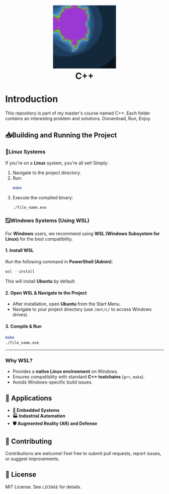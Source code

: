 <div align="center">  
<h1 align="center">  
<img src="Mandelbrot/art.gif" width="200">
<br>C++</h1>  
</div> 

# Introduction
This repository is part of my master's course named C++. Each folder contains an interesting problem and solutions. Donwnload, Run, Enjoy.

## 📥**Building and Running the Project**  

### 🐧**Linux Systems**  
If you're on a **Linux** system, you're all set! Simply:  
1. Navigate to the project directory.  
2. Run:  
   ```bash
   make
   ```  
3. Execute the compiled binary:  
   ```bash
   ./file_name.exe
   ```  

### 🪟**Windows Systems (Using WSL)**  
For **Windows** users, we recommend using **WSL (Windows Subsystem for Linux)** for the best compatibility.  

#### **1. Install WSL**  
Run the following command in **PowerShell (Admin)**:  
```powershell
wsl --install
```  
This will install **Ubuntu** by default.  

#### **2. Open WSL & Navigate to the Project**  
- After installation, open **Ubuntu** from the Start Menu.  
- Navigate to your project directory (use `/mnt/c/` to access Windows drives).  

#### **3. Compile & Run**  
```bash
make
./file_name.exe
```  

---

### **Why WSL?**  
- Provides a **native Linux environment** on Windows.  
- Ensures compatibility with standard **C++ toolchains** (`g++`, `make`).  
- Avoids Windows-specific build issues.  

## 🎯 Applications
- **🔧 Embedded Systems**
- **🏭 Industrial Automation**
- **🛡️ Augmented Reality (AR) and Defense**
## 🤝 Contributing
Contributions are welcome! Feel free to submit pull requests, report issues, or suggest improvements.

## 📜 License
MIT License. See `LICENSE` for details.



